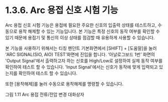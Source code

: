 ﻿# 1.3.6. Arc 용접 신호 시험 기능

Arc 용접 신호 시험 기능은 용접에 필요한 주요한 신호의 입출력 상태를 테스트하고, 수동으로 용착 해제할 수 있는 기능입니다. 본 기능은 특정 신호의 동작 여부를 확인할 수 있기 때문에 용접기 및 통신의 이상 상태를 점검할 때 유용하게 사용할 수 있습니다.

본 기능을 사용하기 위해서는 티칭 펜던트 기본화면에서 [SHIFT] + [도움말]을 눌러 ‘ARC SIGNAL(SIO, AIO) TEST’화면에 진입을 합니다. ‘아날로그보드 1번’ 화면의 'Output Signal'에서 출력하고자 하는 신호를 High/Low로 설정하여 실제 동작 여부를 확인하여 테스트 할 수 있습니다. 'Input Signal'에서는 신호가 동작에 맞게 입력되고 있는지를 확인하여 테스트 할 수 있습니다.

또한 [용착해제]를 눌러 수동으로 용착해제를 명령할 수 있습니다.

 

그림 1.11 Arc 용접 전류/전압 변경 대화상자
